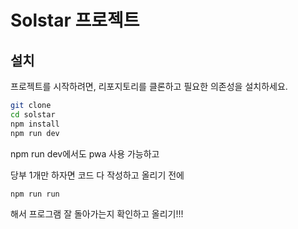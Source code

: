 # Solstar 프로젝트

## 설치

프로젝트를 시작하려면, 리포지토리를 클론하고 필요한 의존성을 설치하세요.

```bash
git clone
cd solstar
npm install
npm run dev
```

npm run dev에서도 pwa 사용 가능하고

당부 1개만 하자면
코드 다 작성하고 올리기 전에

```bash
npm run run
```

해서 프로그램 잘 돌아가는지 확인하고 올리기!!!
